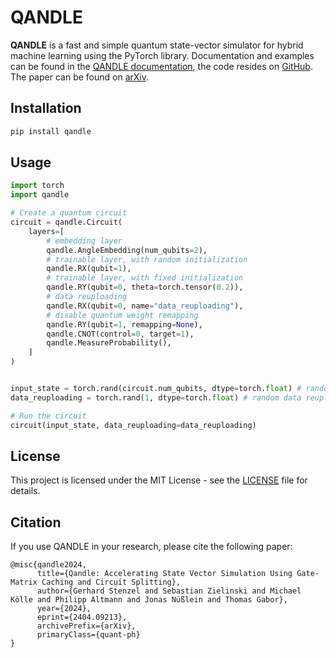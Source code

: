 # QANDLE
**QANDLE** is a fast and simple quantum state-vector simulator for hybrid machine learning using the PyTorch library.
Documentation and examples can be found in the [QANDLE documentation](https://gstenzel.github.io/qandle/), the code resides on [GitHub](https://github.com/gstenzel/qandle).
The paper can be found on [arXiv](https://arxiv.org/abs/2404.09213).

## Installation
```bash
pip install qandle
```

## Usage
```python
import torch
import qandle

# Create a quantum circuit
circuit = qandle.Circuit(
    layers=[
        # embedding layer
        qandle.AngleEmbedding(num_qubits=2),
        # trainable layer, with random initialization
        qandle.RX(qubit=1),
        # trainable layer, with fixed initialization
        qandle.RY(qubit=0, theta=torch.tensor(0.2)),
        # data reuploading
        qandle.RX(qubit=0, name="data_reuploading"),
        # disable quantum weight remapping
        qandle.RY(qubit=1, remapping=None),
        qandle.CNOT(control=0, target=1),
        qandle.MeasureProbability(),
    ]
)


input_state = torch.rand(circuit.num_qubits, dtype=torch.float) # random input
data_reuploading = torch.rand(1, dtype=torch.float) # random data reuploading input

# Run the circuit
circuit(input_state, data_reuploading=data_reuploading)
```	

## License
This project is licensed under the MIT License - see the [LICENSE](LICENSE) file for details.

## Citation
If you use QANDLE in your research, please cite the following paper:
```bbl
@misc{qandle2024,
      title={Qandle: Accelerating State Vector Simulation Using Gate-Matrix Caching and Circuit Splitting}, 
      author={Gerhard Stenzel and Sebastian Zielinski and Michael Kölle and Philipp Altmann and Jonas Nüßlein and Thomas Gabor},
      year={2024},
      eprint={2404.09213},
      archivePrefix={arXiv},
      primaryClass={quant-ph}
}
```
